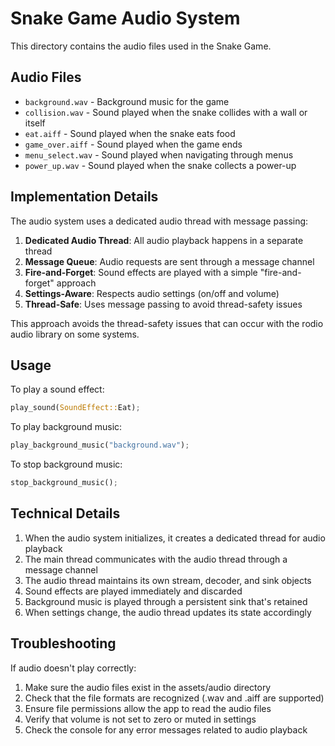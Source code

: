 # Snake Game Audio System

This directory contains the audio files used in the Snake Game.

## Audio Files

- `background.wav` - Background music for the game
- `collision.wav` - Sound played when the snake collides with a wall or itself
- `eat.aiff` - Sound played when the snake eats food
- `game_over.aiff` - Sound played when the game ends
- `menu_select.wav` - Sound played when navigating through menus
- `power_up.wav` - Sound played when the snake collects a power-up

## Implementation Details

The audio system uses a dedicated audio thread with message passing:

1. **Dedicated Audio Thread**: All audio playback happens in a separate thread
2. **Message Queue**: Audio requests are sent through a message channel
3. **Fire-and-Forget**: Sound effects are played with a simple "fire-and-forget" approach
4. **Settings-Aware**: Respects audio settings (on/off and volume)
5. **Thread-Safe**: Uses message passing to avoid thread-safety issues

This approach avoids the thread-safety issues that can occur with the rodio audio library on some systems.

## Usage

To play a sound effect:
```rust
play_sound(SoundEffect::Eat);
```

To play background music:
```rust
play_background_music("background.wav");
```

To stop background music:
```rust
stop_background_music();
```

## Technical Details

1. When the audio system initializes, it creates a dedicated thread for audio playback
2. The main thread communicates with the audio thread through a message channel
3. The audio thread maintains its own stream, decoder, and sink objects
4. Sound effects are played immediately and discarded
5. Background music is played through a persistent sink that's retained
6. When settings change, the audio thread updates its state accordingly

## Troubleshooting

If audio doesn't play correctly:
1. Make sure the audio files exist in the assets/audio directory
2. Check that the file formats are recognized (.wav and .aiff are supported)
3. Ensure file permissions allow the app to read the audio files
4. Verify that volume is not set to zero or muted in settings
5. Check the console for any error messages related to audio playback